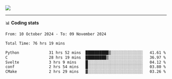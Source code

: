 <picture>
  <source
  srcset="https://github-readme-stats.vercel.app/api?username=sant0s12&show_icons=true&theme=dark"
  media="(prefers-color-scheme: dark)"
  />
  <source
  srcset="https://github-readme-stats.vercel.app/api?username=sant0s12&show_icons=true"
  media="(prefers-color-scheme: light)"
  />
  <img src="https://github-readme-stats.vercel.app/api?username=sant0s12&show_icons=true" />
</picture>

---

📊 **Coding stats**

<!--START_SECTION:waka-->

```txt
From: 10 October 2024 - To: 09 November 2024

Total Time: 76 hrs 19 mins

Python             31 hrs 52 mins  ██████████▒░░░░░░░░░░░░░░   41.61 %
C                  28 hrs 19 mins  █████████▒░░░░░░░░░░░░░░░   36.97 %
Svelte             3 hrs 9 mins    █░░░░░░░░░░░░░░░░░░░░░░░░   04.12 %
conf               2 hrs 54 mins   █░░░░░░░░░░░░░░░░░░░░░░░░   03.80 %
CMake              2 hrs 29 mins   ▓░░░░░░░░░░░░░░░░░░░░░░░░   03.26 %
```

<!--END_SECTION:waka-->
